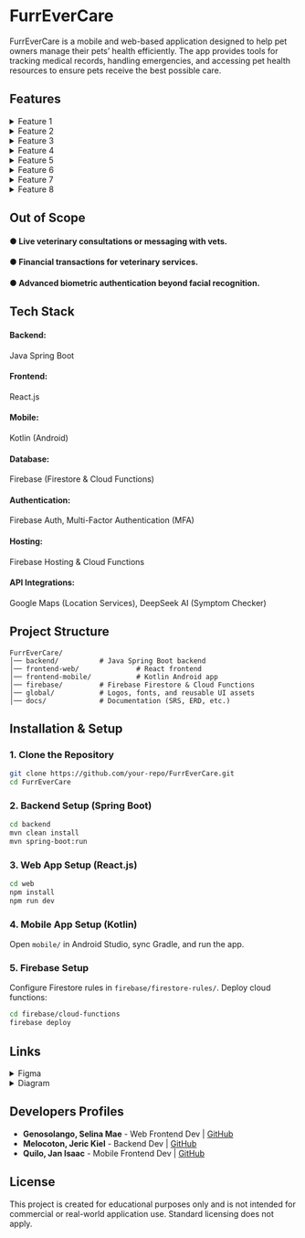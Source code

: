 # FurrEverCare

FurrEverCare is a mobile and web-based application designed to help pet owners manage their pets’ health efficiently. The app provides tools for tracking medical records, handling emergencies, and accessing pet health resources to ensure pets receive the best possible care.

## Features

<details>
  <summary>Feature 1</summary>
  
  #### Health Tracking:  
  ##### Log treatments, medications, and vet appointments.
</details>

<details>
  <summary>Feature 2</summary>
  
  #### Emergency Pet Profile Card:  
  ##### Quick access to critical health information in emergencies.
</details>

<details>
  <summary>Feature 3</summary>
  
  #### Real-time Notifications:  
  ##### Treatment schedules, check-ups, and medication alerts.
</details>

<details>
  <summary>Feature 4</summary>
  
  #### Interactive Pet Wellness Timeline:  
  ##### Visually track medical history and health progress.
</details>

<details>
  <summary>Feature 5</summary>
  
  #### AI-Powered Symptom Checker:  
  ##### Analyze symptoms and suggest potential conditions.
</details>

<details>
  <summary>Feature 6</summary>
  
  #### Searchable Pet Health Encyclopedia:  
  ##### Explore conditions, symptoms, and treatments.
</details>

<details>
  <summary>Feature 7</summary>
  
  #### First-Aid Visual Instructions:  
  ##### Offline emergency guides with step-by-step instructions.
</details>

<details>
  <summary>Feature 8</summary>
  
  #### Offline Mode Support:  
  ##### Access emergency guides without an internet connection.
</details>

## Out of Scope

#### ● Live veterinary consultations or messaging with vets.
#### ● Financial transactions for veterinary services.
#### ● Advanced biometric authentication beyond facial recognition.

## Tech Stack

#### Backend: 
Java Spring Boot

#### Frontend: 
React.js

#### Mobile: 
Kotlin (Android)

#### Database: 
Firebase (Firestore & Cloud Functions)

#### Authentication: 
Firebase Auth, Multi-Factor Authentication (MFA)

#### Hosting: 
Firebase Hosting & Cloud Functions

#### API Integrations: 
Google Maps (Location Services), DeepSeek AI (Symptom Checker)

## Project Structure

```
FurrEverCare/
│── backend/          # Java Spring Boot backend
│── frontend-web/              # React frontend
│── frontend-mobile/           # Kotlin Android app
│── firebase/         # Firebase Firestore & Cloud Functions
│── global/           # Logos, fonts, and reusable UI assets
│── docs/             # Documentation (SRS, ERD, etc.)
```

## Installation & Setup

### 1. Clone the Repository
```sh
git clone https://github.com/your-repo/FurrEverCare.git
cd FurrEverCare
```

### 2. Backend Setup (Spring Boot)
```sh
cd backend
mvn clean install
mvn spring-boot:run
```

### 3. Web App Setup (React.js)
```sh
cd web
npm install
npm run dev
```

### 4. Mobile App Setup (Kotlin)
Open `mobile/` in Android Studio, sync Gradle, and run the app.

### 5. Firebase Setup
Configure Firestore rules in `firebase/firestore-rules/`.
Deploy cloud functions:
```sh
cd firebase/cloud-functions
firebase deploy
```

## Links
<details>
  <summary>Figma</summary>
  #### https://www.figma.com/design/AANK9bVmg8d9unJQcXKdnY/FurrEverCare-UI%2FUX?node-id=0-1&p=f
</details>

<details>
  <summary>Diagram</summary>
  ####
</details>

## Developers Profiles
- **Genosolango, Selina Mae** - Web Frontend Dev | [GitHub](https://github.com/serkiel)
- **Melocoton, Jeric Kiel** - Backend Dev | [GitHub](https://github.com/selmvg)
- **Quilo, Jan Isaac** - Mobile Frontend Dev | [GitHub](https://github.com/quilluaz)

## License
This project is created for educational purposes only and is not intended for commercial or real-world application use. Standard licensing does not apply.
